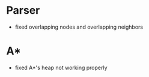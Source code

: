 # Parser
- fixed overlapping nodes and overlapping neighbors

# A*
- fixed A*'s heap not working properly
